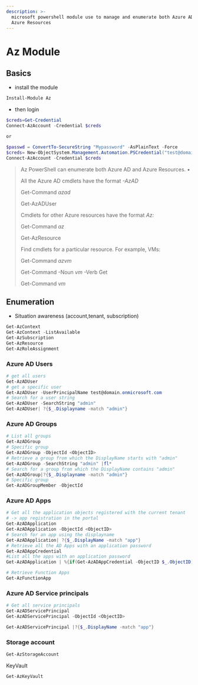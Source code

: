 ```yaml
---
description: >-
  microsoft powershell module use to manage and enumerate both Azure AD and
  Azure Resources
---
```


# Az Module

## Basics

* install the module

```powershell
Install-Module Az
```

* then login

```powershell
$creds=Get-Credential
Connect-AzAccount -Credential $creds

or 

$passwd = ConvertTo-SecureString "Mypassword" -AsPlainText -Force
$creds= New-ObjectSystem.Management.Automation.PSCredential("test@domain.onmicrosoft.com",$passwd)
Connect-AzAccount -Credential $creds 
```



> Az PowerShell can enumerate both Azure AD and Azure Resources. •
>
> All the Azure AD cmdlets have the format _-AzAD_
>
> Get-Command _azad_
>
> Get-AzADUser
>
> Cmdlets for other Azure resources have the format _Az:_
>
> Get-Command _az_
>
> Get-AzResource
>
> Find cmdlets for a particular resource. For example, VMs:
>
> Get-Command _azvm_
>
> Get-Command -Noun _vm_ -Verb Get
>
> Get-Command _vm_

## Enumeration

* Situation awareness (account,tenant, subscription)

```powershell
Get-AzContext
Get-AzContext -ListAvailable
Get-AzSubscription
Get-AzResource
Get-AzRoleAssignment
```

### Azure AD Users

```powershell
# get all users
Get-AzADUser 
# get a specific user
Get-AzADUser -UserPrincipalName test@domain.onmicrosoft.com 
# Search for a user string
Get-AzADUser -SearchString "admin"
Get-AzADUser| ?{$_.Displayname -match "admin"}
```

### Azure AD Groups

```powershell
# List all groups
Get-AzADGroup
# Specific group
Get-AzADGroup -ObjectId <ObjectID>
# Retrieve a group from which the DisplayName starts with "admin"
Get-AzADGroup -SearchString "admin" |fl*
# Search for a group from which the DisplayName contains "admin"
Get-AzADGroup|?{$_.Displayname -match "admin"}
# Specific group
Get-AzADGroupMember -ObjectId
```

### Azure AD Apps

```powershell
# Get all the application objects registered with the current tenant
# -> app registration in the portal
Get-AzADApplication
Get-AzADApplication -ObjectId <ObjectID>
# Search for an app using the displayname
Get-AzADApplication| ?{$_.DisplayName -match "app"} 
# Retrieve all the AD Apps with an application password
Get-AzADAppCredential
#List all the apps with an application password
Get-AzADApplication | %{if(Get-AzADAppCredential -ObjectID $_.ObjectID){$_}}

# Retrieve Function Apps
Get-AzFunctionApp 
```

### Azure AD Service principals

```powershell
# Get all service principals
Get-AzADServicePrincipal
Get-AzADServicePrincipal -ObjectId <ObjectID>

Get-AzADServicePrincipal |?{$_.DisplayName -match "app"}
```

### Storage account

```powershell
Get-AzStorageAccount
```

KeyVault

```powershell
Get-AzKeyVault
```
